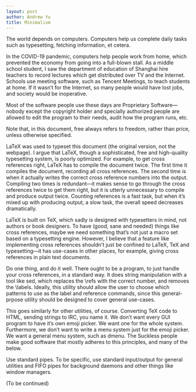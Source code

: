 ```yaml
---
layout: post
author: Andrew Yu
title: Minimalism
---
```


The world depends on computers. Computers help us complete daily tasks such as typesetting, fetching information, et cetera.

In the COVID-19 pandemic, computers help people work from home, which prevented the economy from going into a full-blown stall. As a middle school student, I saw the department of education of Shanghai hire teachers to record lectures which get distributed over TV and the Internet. Schools use meeting software, such as Tencent Meetings, to teach students at home. If it wasn’t for the Internet, so many people would have lost jobs, and society would be inoperative.

Most of the software people use these days are Proprietary Software—nobody except the copyright holder and specially authorized people are allowed to edit the program to their needs, audit how the program runs, etc.

Note that, in this document, free always refers to freedom, rather than price, unless otherwise specified.

LaTeX was used to typeset this document (the original version, not the webpage). I argue that LaTeX, though a sophisticated, free and high-quality typesetting system, is poorly optimized. For example, to get cross references right, LaTeX has to compile the document twice. The first time it compiles the document, recording all cross references. The second time is when it actually writes the correct cross reference numbers into the output. Compiling two times is redundant—it makes sense to go through the cross references twice to get them right, but it is utterly unnecessary to compile and produce output twice. Counting references is a fast task, but when it’s mixed up with producing output, a slow task, the overall speed decreases dramatically.

LaTeX is built on TeX, which sadly is designed with typesetters in mind, not authors or book designers. To have (good, sane and needed) things like cross references, maybe we need something that’s not just a macro set based on a typesetting engine. However, I believe that a feature like implementing cross references shouldn’t just be confined to LaTeX, TeX and typesetting—it has use-cases in other places, for example, giving cross references in plain text documents.

Do one thing, and do it well.
There ought to be a program, to just handle your cross references, in a standard way. It does string manipulation with a tool like sed, which replaces the \refs with the correct number, and removes the \labels. Ideally, this utility should allow the user to choose which patterns to use as the label and reference commands, since this general-prpose utility should be designed to cover general use-cases.

This goes similarly for other utilities, of course. Converting TeX code to HTML, sending strings to IRC, you name it. We don’t want every GUI program to have it’s own emoji picker. We want one for the whole system. Furthermore, we don’t want to write a menu system just for the emoji picker. We want a general menu system, such as dmenu. The Suckless people make good software that mostly adheres to this principles, and many of the below.

Use standard pipes.
To be specific, use standard input/output for general utilities and FIFO pipes for background daemons and other things like window managers.

(To be continued)
